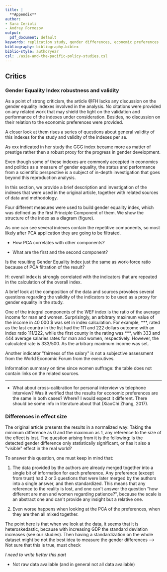 ```yaml
---
title: |
  **Appendix**
author: 
- Sara Cerioli
- Andrey Formozov
output:
  pdf_document: default
keywords: replication study, gender differences, economic preferences
bibliography: bibliography.bibtex
biblio-style: authoryear
csl: ./asia-and-the-pacific-policy-studies.csl
---
```



## Critics


### Gender Equality Index robustness and validity

As a point of strong criticism, the article @FH lacks any discussion on the gender equality indexes involved in the analysis. No citations were provided on any related work that may shield the light on the validation and performance of the indexes under consideration. Besides, no discussion on their relation to the economic preferences were provided.

A closer look at them rises a series of questions about general validity of this indexes for the study and validity of the indexes per se.

As xxx indicated in her study the GGG index became more as matter of prestige rather then a robust proxy for the progress in gender development.



Even though some of these indexes are commonly accepted in economics and politics as a measure of gender equality, the status and performance from a scientific perspective is a subject of in-depth investigation that goes beyond this reproduction analysis.

In this section, we provide a brief description and investigation of the indexes that were used in the original article, together with related sources of data and methodology.

Four different measures were used to build gender equality index, which was defined as the first Principle Component of them. We show the structure of the index as a diagram (figure).

As one can see several indexes contain the repetitive components, so most likely after PCA application they are going to be filtrated.

- How PCA correlates with other components?

- What are the first and the second component?

Is the resulting Gender Equality Index just the same as work-force ratio because of PCA filtration of the result?

H: overall index is strongly correlated with the indicators that are repeated in the calculation of the overall index.

A brief look at the composition of the data and sources provokes several questions regarding the validity of the indicators to be used as a proxy for gender equality in the study.

One of the integral components of the WEF index is the ratio of the average income for man and women. Surprisingly, an arbitrary maximum value of the income in 40 000 $ was set in index calculation. For example, ***, rated as the last country in the list had the 111 and 222 dollars outcome with an index ratio 111/222, while the first county in the rating was ***, with 333 and 444 average salaries rates for man and women, respectively. However, the calculated rate is 333/500. As the arbitrary maximum income was set. 

Another indicator "fairness of the salary" is not a subjective assessment from the World Economic Forum from the executives.

Information summary on time since women suffrage: the table does not contain links on the related sources.

---

- What about cross-calibration for personal interview vs telephone interview? Was it verified that the results for economic preferences are the same in both cases? Where? I would expect it different. There should be some info in literature about that (XiaoChi Zhang, 2017).

### Differences in effect size

The original article presents the results in a normalized way: Taking the minimum difference as 0 and the maximum as 1, any reference to the size of the effect is lost. The question arising from it is the following: Is the detected gender difference only statistically significant, or has it also a "visible" effect in the real world? 

To answer this question, one must keep in mind that:

1. The data provided by the authors are already merged together into a single bit of information for each preference. Any preference (except from trust) had 2 or 3 questions that were later merged by the authors into a single answer, and then standardized. This means that any reference to the reality is lost, and one can't answer the question "how different are men and women regarding patience?", because the scale is an abstract one and can't provide any insight but a relative one.

2. Even worse happens when looking at the PCA of the preferences, when they are then all mixed together.

The point here is that when we look at the data, it seems that it is heteroskedastic, because with increasing GDP the standard deviation increases (see our studies). Then having a standardization on the whole dataset might be not the best idea to measure the gender differences --> Not sure that this is true, must check

*I need to write better this part*

- Not raw data available (and in general not all data available)

